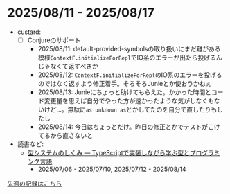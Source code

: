 # 2025/08/11 - 2025/08/17

- custard:
    - [ ] Conjureのサポート
        - 2025/08/11: default-provided-symbolsの取り扱いにまだ難がある模様`ContextF.initializeForRepl`でIO系のエラーが出たら投げるんじゃなくて返すべきか
        - 2025/08/12: `ContextF.initializeForRepl`のIO系のエラーを投げるのではなく返すよう修正着手。そろそろJunieとか使おうかねぇ
        - 2025/08/13: Junieにちょっと助けてもらえた。かかった時間とコード変更量を思えば自分でやった方が速かったような気がしなくもないけど...。無駄に`as unknown as`とかしてたのを自分で直したりもしたし
        - 2025/08/14: 今日はちょっとだけ。昨日の修正とかでテストがこけてるから直さないと
- 読書など:
    - [型システムのしくみ ― TypeScriptで実装しながら学ぶ型とプログラミング言語](https://www.lambdanote.com/products/type-systems)
        - 2025/07/06 - 2025/07/10, 2025/07/12 - 2025/08/14

[先週の記録はこちら](https://github.com/igrep/daily-commits/blob/9519718157a8b0a5ec417c5ff94ced3239720a76/yesterday.md)
